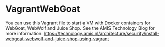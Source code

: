 # VagrantWebGoat

You can use this Vagrant file to start a VM with Docker containers for WebGoat, WebWolf and Juice Shop. See the AMIS Technology Blog for more information: https://technology.amis.nl/architecture/security/install-webgoat-webwolf-and-juice-shop-using-vagrant
